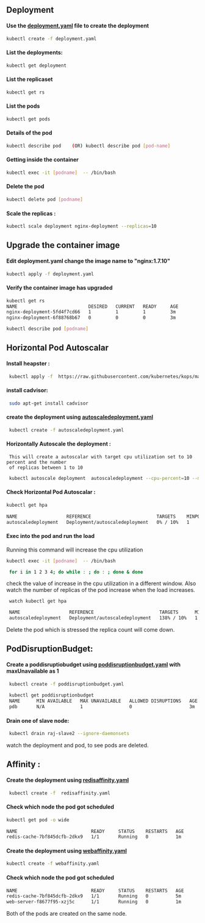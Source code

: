 ## Deployment 
  #### Use the [deployment.yaml](/Kubernetes/Yaml/deployment.yaml)  file to create the deployment
```bash 
kubectl create -f deployment.yaml
```
 #### List the deployments:
```bash  
kubectl get deployment
```  
#### List the replicaset
```bash 
kubectl get rs
```               
#### List the pods
```bash
kubectl get pods
```                
####  Details of the pod
```bash
kubectl describe pod    (OR) kubectl describe pod [pod-name]
``` 
#### Getting inside the container 
```bash
kubectl exec -it [podname]  -- /bin/bash
```
#### Delete the pod
```bash
kubectl delete pod [podname]
```

#### Scale the replicas : 
```bash
kubectl scale deployment nginx-deployment --replicas=10
```
## Upgrade the container image
####    Edit deployment.yaml change the image name to "nginx:1.7.10" 
```bash    
kubectl apply -f deployment.yaml    
```
#### Verify the container image has upgraded
```bash
kubectl get rs
NAME                          DESIRED   CURRENT   READY     AGE
nginx-deployment-5fd4f7cd66   1         1         1         3m
nginx-deployment-6f88768b67   0         0         0         3m

kubectl describe pod [podname]
```
## Horizontal Pod Autoscalar
#### Install heapster :
```bash 
 kubectl apply -f  https://raw.githubusercontent.com/kubernetes/kops/master/addons/monitoring-standalone/v1.6.0.yaml
```
#### install cadvisor:
```bash
 sudo apt-get install cadvisor
```
#### create the deployment using [autoscaledeployment.yaml](/Kubernetes/Yaml/deployment.yaml)
```bash
 kubectl create -f autoscaledeployment.yaml
```  
#### Horizontally Autoscale the deployment :
     This will create a autoscalar with target cpu utilization set to 10 percent and the number
     of replicas between 1 to 10
```bash
 kubectl autoscale deployment  autoscaledeployment --cpu-percent=10 --min=1 --max=10
``` 
#### Check Horizontal Pod Autoscalar :
```bash
kubectl get hpa
	
NAME                  REFERENCE                        TARGETS    MINPODS   MAXPODS   REPLICAS   AGE
autoscaledeployment   Deployment/autoscaledeployment   0% / 10%   1         10        1          1m
```
#### Exec into the pod and run the load
  Running this command will increase the cpu utilization
```bash
kubectl exec -it [podname]  -- /bin/bash
```	
```bash
 for i in 1 2 3 4; do while : ; do : ; done & done
```  
check the value of increase in the cpu utilization in a different window.   Also watch the number of replicas of the pod increase when the load increases.
```bash  
 watch kubectl get hpa

 NAME                  REFERENCE                        TARGETS      MINPODS   MAXPODS   REPLICAS   AGE
 autoscaledeployment   Deployment/autoscaledeployment   138% / 10%   1         10        4          18m
```
  Delete the pod which is stressed the replica count will come down.

## PodDisruptionBudget: 
#### Create a poddisruptiobudget using [poddisruptionbudget.yaml](/Kubernetes/Yaml/poddisruptionbudget.yaml) with maxUnavailable as 1
```bash
 kubectl create -f poddisruptionbudget.yaml
 
 kubectl get poddisruptionbudget
 NAME      MIN AVAILABLE   MAX UNAVAILABLE   ALLOWED DISRUPTIONS   AGE
 pdb       N/A             1                 0                     3m
```
#### Drain one of slave node:
```bash
 kubectl drain raj-slave2 --ignore-daemonsets
``` 
  watch the deployment and pod, to see pods  are deleted.

## Affinity :
#### Create the deployment using [redisaffinity.yaml](/Kubernetes/Yaml/redisaffinity.yaml)
```bash
 kubectl create -f  redisaffinity.yaml
```  
#### Check which node the pod got scheduled
```bash
kubectl get pod -o wide
	
NAME                           READY     STATUS    RESTARTS   AGE       IP           NODE
redis-cache-7bf845dcfb-2dkx9   1/1       Running   0          1m        10.47.0.10   raj-slave2	
```
#### Create the deployment using [webaffinity.yaml](/Kubernetes/Yaml/webaffinity.yaml)
```bash
kubectl create -f webaffinity.yaml
```       
#### Check which node the pod got scheduled
```bash
NAME                           READY     STATUS    RESTARTS   AGE       IP           NODE
redis-cache-7bf845dcfb-2dkx9   1/1       Running   0          5m        10.47.0.10   raj-slave2
web-server-f8677f95-xzj5c      1/1       Running   0          1m        10.47.0.1    raj-slave2
```
  Both of the pods are created on the same node.
